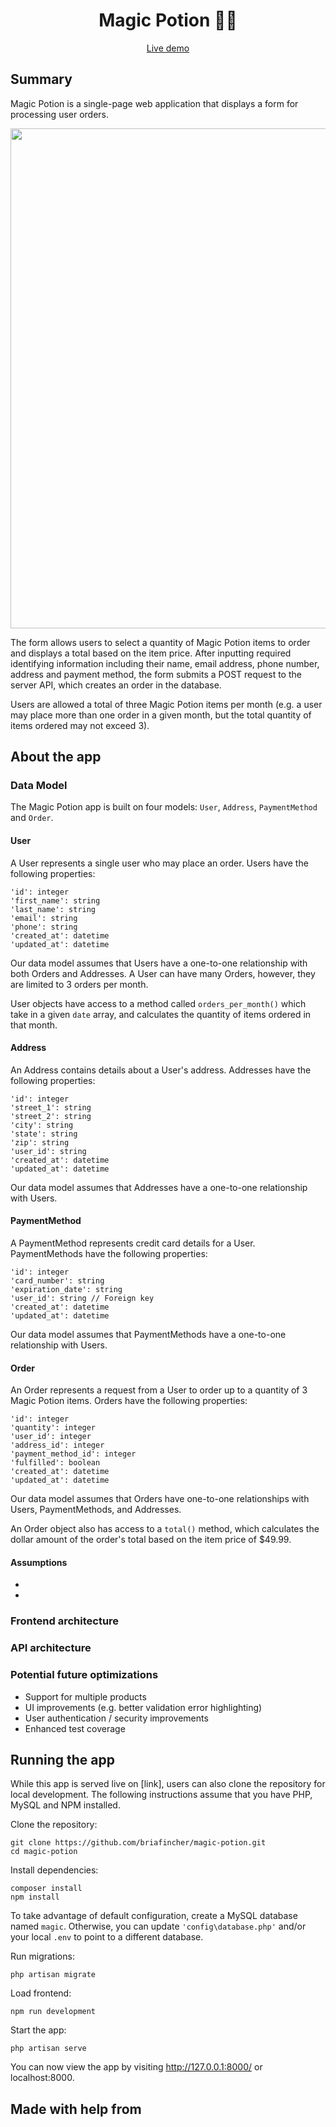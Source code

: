 <h1 align="center">Magic Potion <span role="img" aria-label="magic-ball">🔮</span><span role="img" aria-label="stars">✨</span></h1></p>

<p align="center">
	<a href="https://bf-magic-potion.herokuapp.com/">Live demo</a>
</p>

<!-- ### Quick links:
- [Architecture](https:github.com/briafincher/magic-potion#about-the-app)
- [Local installation](https:github.com/briafincher/magic-potion#about-the-app) -->

## Summary 

Magic Potion is a single-page web application that displays a form for processing user orders. 

<img src="https://imgur.com/uorz0rT.png" width="800" />

The form allows users to select a quantity of Magic Potion items to order and displays a total based on the item price. After inputting required identifying information including their name, email address, phone number, address and payment method, the form submits a POST request to the server API, which creates an order in the database. 

Users are allowed a total of three Magic Potion items per month (e.g. a user may place more than one order in a given month, but the total quantity of items ordered may not exceed 3).

## About the app

### Data Model

The Magic Potion app is built on four models: `User`, `Address`, `PaymentMethod` and `Order`. 

#### User
A User represents a single user who may place an order. Users have the following properties:
```
'id': integer
'first_name': string
'last_name': string
'email': string
'phone': string
'created_at': datetime
'updated_at': datetime
```
Our data model assumes that Users have a one-to-one relationship with both Orders and Addresses. A User can have many Orders, however, they are limited to 3 orders per month.

User objects have access to a method called `orders_per_month()` which take in a given `date` array, and calculates the quantity of items ordered in that month.

#### Address
An Address contains details about a User's address. Addresses have the following properties:
```
'id': integer
'street_1': string
'street_2': string
'city': string
'state': string
'zip': string
'user_id': string
'created_at': datetime
'updated_at': datetime
```
Our data model assumes that Addresses have a one-to-one relationship with Users. 

#### PaymentMethod
A PaymentMethod represents credit card details for a User. PaymentMethods have the following properties:
```
'id': integer
'card_number': string
'expiration_date': string
'user_id': string // Foreign key
'created_at': datetime
'updated_at': datetime
```
Our data model assumes that PaymentMethods have a one-to-one relationship with Users.

#### Order
An Order represents a request from a User to order up to a quantity of 3 Magic Potion items. Orders have the following properties:
```
'id': integer
'quantity': integer
'user_id': integer
'address_id': integer
'payment_method_id': integer
'fulfilled': boolean
'created_at': datetime
'updated_at': datetime
```
Our data model assumes that Orders have one-to-one relationships with Users, PaymentMethods, and Addresses. 

An Order object also has access to a `total()` method, which calculates the dollar amount of the order's total based on the item price of $49.99. 

#### Assumptions
-
-

### Frontend architecture

### API architecture

### Potential future optimizations

- Support for multiple products
- UI improvements (e.g. better validation error highlighting)
- User authentication / security improvements
- Enhanced test coverage

## Running the app
While this app is served live on [link], users can also clone the repository for local development. The following instructions assume that you have PHP, MySQL and NPM installed.

Clone the repository:
```
git clone https://github.com/briafincher/magic-potion.git
cd magic-potion
```

Install dependencies:
```
composer install
npm install
```

To take advantage of default configuration, create a MySQL database named `magic`. Otherwise, you can update `'config\database.php'` and/or your local `.env` to point to a different database.

Run migrations:
```
php artisan migrate
```

Load frontend:
```
npm run development
```

Start the app:
```
php artisan serve
```

You can now view the app by visiting http://127.0.0.1:8000/ or localhost:8000.


## Made with help from

